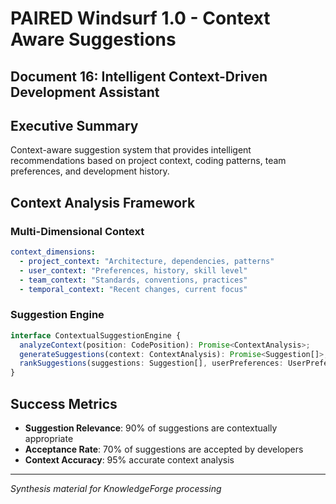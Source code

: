 # PAIRED Windsurf 1.0 - Context Aware Suggestions
## Document 16: Intelligent Context-Driven Development Assistant

## **Executive Summary**

Context-aware suggestion system that provides intelligent recommendations based on project context, coding patterns, team preferences, and development history.

## **Context Analysis Framework**

### **Multi-Dimensional Context**
```yaml
context_dimensions:
  - project_context: "Architecture, dependencies, patterns"
  - user_context: "Preferences, history, skill level"
  - team_context: "Standards, conventions, practices"
  - temporal_context: "Recent changes, current focus"
```

### **Suggestion Engine**
```typescript
interface ContextualSuggestionEngine {
  analyzeContext(position: CodePosition): Promise<ContextAnalysis>;
  generateSuggestions(context: ContextAnalysis): Promise<Suggestion[]>;
  rankSuggestions(suggestions: Suggestion[], userPreferences: UserPreferences): Suggestion[];
}
```

## **Success Metrics**
- **Suggestion Relevance**: 90% of suggestions are contextually appropriate
- **Acceptance Rate**: 70% of suggestions are accepted by developers
- **Context Accuracy**: 95% accurate context analysis

---

*Synthesis material for KnowledgeForge processing*
